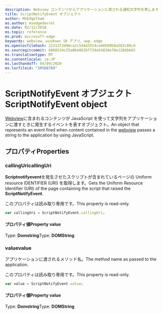 ```yaml
---
description: Webview コンテンツからアプリケーションに渡される通知文字列を表します。
title: ScriptNotifyEvent オブジェクト
author: MSEdgeTeam
ms.author: msedgedevrel
ms.date: 02/12/2018
ms.topic: reference
ms.prod: microsoft-edge
keywords: webview、windows 10 アプリ、uwp、edge
ms.openlocfilehash: 22313f2d96ca2c5d4d3554ca40589b9a583c89cd
ms.sourcegitcommit: 6860234c25a8be863b7f29a54838e78e120dbb62
ms.translationtype: MT
ms.contentlocale: ja-JP
ms.lasthandoff: 04/09/2020
ms.locfileid: "10568760"
---
```

# <span data-ttu-id="861d5-104">ScriptNotifyEvent オブジェクト</span><span class="sxs-lookup"><span data-stu-id="861d5-104">ScriptNotifyEvent object</span></span>

<span data-ttu-id="861d5-105">[Webview](../webview.md)に含まれるコンテンツが JavaScript を使って文字列をアプリケーションに渡すときに発生するイベントを表すオブジェクト。</span><span class="sxs-lookup"><span data-stu-id="861d5-105">An object that represents an event fired when content contained in the [webview](../webview.md) passes a string to the application by using JavaScript.</span></span>

## <span data-ttu-id="861d5-106">プロパティ</span><span class="sxs-lookup"><span data-stu-id="861d5-106">Properties</span></span>
    
### <span data-ttu-id="861d5-107">callingUri</span><span class="sxs-lookup"><span data-stu-id="861d5-107">callingUri</span></span>

<span data-ttu-id="861d5-108">**Scriptnotifyevent**を発生させたスクリプトが含まれているページの Uniform resource IDENTIFIER (URI) を取得します。</span><span class="sxs-lookup"><span data-stu-id="861d5-108">Gets the Uniform Resource Identifier (URI) of the page containing the script that raised the **ScriptNotifyEvent**.</span></span>

<span data-ttu-id="861d5-109">このプロパティは読み取り専用です。</span><span class="sxs-lookup"><span data-stu-id="861d5-109">This property is read-only.</span></span>

```js
var callingUri = ScriptNotifyEvent.callingUri;
```

#### <span data-ttu-id="861d5-110">プロパティ値</span><span class="sxs-lookup"><span data-stu-id="861d5-110">Property value</span></span>
<span data-ttu-id="861d5-111">Type: **Domstring**</span><span class="sxs-lookup"><span data-stu-id="861d5-111">Type: **DOMString**</span></span>

### <span data-ttu-id="861d5-112">value</span><span class="sxs-lookup"><span data-stu-id="861d5-112">value</span></span>

<span data-ttu-id="861d5-113">アプリケーションに渡されるメソッド名。</span><span class="sxs-lookup"><span data-stu-id="861d5-113">The method name as passed to the application.</span></span>

<span data-ttu-id="861d5-114">このプロパティは読み取り専用です。</span><span class="sxs-lookup"><span data-stu-id="861d5-114">This property is read-only.</span></span>

```js
var value = ScriptNotifyEvent.value;
```

#### <span data-ttu-id="861d5-115">プロパティ値</span><span class="sxs-lookup"><span data-stu-id="861d5-115">Property value</span></span>
<span data-ttu-id="861d5-116">Type: **Domstring**</span><span class="sxs-lookup"><span data-stu-id="861d5-116">Type: **DOMString**</span></span>